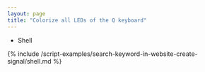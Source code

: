 ```yaml
---
layout: page
title: "Colorize all LEDs of the Q keyboard"
---
```


<ul class="tabs__top-bar">
    <li class="tab-link current" data-tab="tab-install-shell">Shell</li>
</ul>

<div id="tab-install-shell" class="tabs__content current" markdown="1">
{% include /script-examples/search-keyword-in-website-create-signal/shell.md %}
</div>
